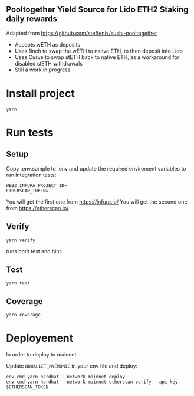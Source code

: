 ## Pooltogether Yield Source for Lido ETH2 Staking daily rewards

Adapted from https://github.com/steffenix/sushi-pooltogether

- Accepts wETH as deposits
- Uses 1inch to swap the wETH to native ETH, to then deposit into Lido
- Uses Curve to swap stETH back to native ETH, as a workaround for disabled stETH withdrawals
- Still a work in progress

# Install project

```
yarn
```

# Run tests

## Setup

Copy .env.sample to .env and update the required enviroment variables to ran integration tests:

```
WEB3_INFURA_PROJECT_ID=
ETHERSCAN_TOKEN=
```

You will get the first one from https://infura.io/
You will get the second one from https://etherscan.io/

## Verify

```
yarn verify
```

runs both test and hint.

## Test

```
yarn test
```

## Coverage

```
yarn coverage
```

# Deployement

In order to deploy to mainnet:

Update `HDWALLET_MNEMONIC` in your env file and deploy:

```
env-cmd yarn hardhat --network mainnet deploy
env-cmd yarn hardhat --network mainnet etherscan-verify --api-key $ETHERSCAN_TOKEN
